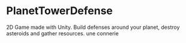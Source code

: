 # PlanetTowerDefense
2D Game made with Unity. Build defenses around your planet, destroy asteroids and gather resources. 
une connerie

